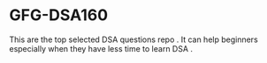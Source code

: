 # GFG-DSA160
This are the top selected DSA questions repo . It can help beginners especially when they have less time to learn DSA .
